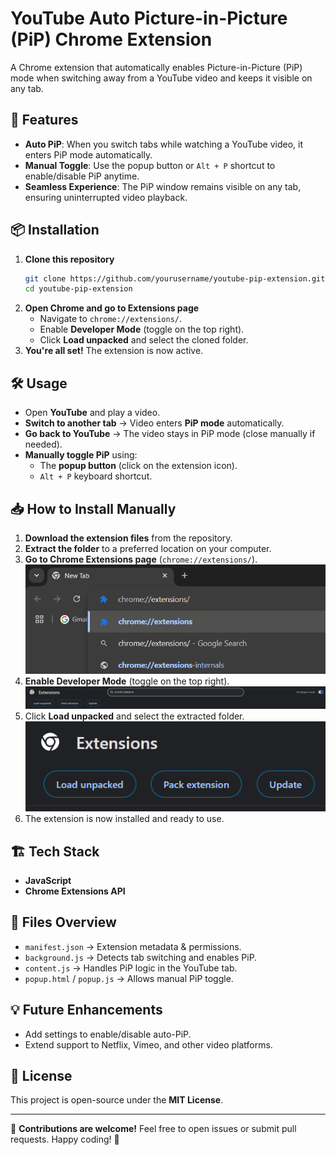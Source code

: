# YouTube Auto Picture-in-Picture (PiP) Chrome Extension

A Chrome extension that automatically enables Picture-in-Picture (PiP) mode when switching away from a YouTube video and keeps it visible on any tab.

## 🚀 Features
- **Auto PiP**: When you switch tabs while watching a YouTube video, it enters PiP mode automatically.
- **Manual Toggle**: Use the popup button or `Alt + P` shortcut to enable/disable PiP anytime.
- **Seamless Experience**: The PiP window remains visible on any tab, ensuring uninterrupted video playback.

## 📦 Installation
1. **Clone this repository**
   ```sh
   git clone https://github.com/yourusername/youtube-pip-extension.git
   cd youtube-pip-extension
   ```
2. **Open Chrome and go to Extensions page**
   - Navigate to `chrome://extensions/`.
   - Enable **Developer Mode** (toggle on the top right).
   - Click **Load unpacked** and select the cloned folder.
3. **You're all set!** The extension is now active.

## 🛠 Usage
- Open **YouTube** and play a video.
- **Switch to another tab** → Video enters **PiP mode** automatically.
- **Go back to YouTube** → The video stays in PiP mode (close manually if needed).
- **Manually toggle PiP** using:
  - The **popup button** (click on the extension icon).
  - `Alt + P` keyboard shortcut.

## 📥 How to Install Manually
1. **Download the extension files** from the repository.
2. **Extract the folder** to a preferred location on your computer.
3. **Go to Chrome Extensions page** (`chrome://extensions/`).
![Step 1](icons/Screenshot%202025-03-09%20195311.png)  
4. **Enable Developer Mode** (toggle on the top right).
![Step 2](icons/Screenshot%202025-03-09%20195325.png) 
5. Click **Load unpacked** and select the extracted folder.
![Step 3](icons/Screenshot%202025-03-09%20195335.png)  
6. The extension is now installed and ready to use.

<!-- **Screenshots:**

![Step 1](icons/Screenshot%202025-03-09%20195311.png)  
![Step 2](icons/Screenshot%202025-03-09%20195325.png)  
![Step 3](icons/Screenshot%202025-03-09%20195335.png)   -->

## 🏗 Tech Stack
- **JavaScript**
- **Chrome Extensions API**

## 📜 Files Overview
- `manifest.json` → Extension metadata & permissions.
- `background.js` → Detects tab switching and enables PiP.
- `content.js` → Handles PiP logic in the YouTube tab.
- `popup.html` / `popup.js` → Allows manual PiP toggle.

## 💡 Future Enhancements
- Add settings to enable/disable auto-PiP.
- Extend support to Netflix, Vimeo, and other video platforms.

## 📜 License
This project is open-source under the **MIT License**.

---
📩 **Contributions are welcome!** Feel free to open issues or submit pull requests. Happy coding! 🚀

